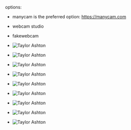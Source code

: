 options:

- manycam is the preferred option: https://manycam.com
- webcam studio
- fakewebcam

- ![Taylor Ashton](https://github.com/robodevi/manycam-src/blob/master/taylor_ashton_4f.png?raw=true "Taylor Ashton")
- ![Taylor Ashton](https://github.com/robodevi/manycam-src/blob/master/iu-1.jpeg?raw=true "Taylor Ashton")
- ![Taylor Ashton](https://github.com/robodevi/manycam-src/blob/master/16372075579_28a20bc09f_k.jpg?raw=true "Taylor Ashton")
- ![Taylor Ashton](https://github.com/robodevi/manycam-src/blob/master/3898406025_20eb29bda2_z.jpg?raw=true "Taylor Ashton")
- ![Taylor Ashton](https://github.com/robodevi/manycam-src/blob/master/iu-2.jpeg?raw=true "Taylor Ashton")
- ![Taylor Ashton](https://github.com/robodevi/manycam-src/blob/master/iu.jpeg?raw=true "Taylor Ashton")
- ![Taylor Ashton](https://github.com/robodevi/manycam-src/blob/master/taylor_ashton_4e.png?raw=true "Taylor Ashton")
- ![Taylor Ashton](https://github.com/robodevi/manycam-src/blob/master/taylor_ashton_4g.png?raw=true "Taylor Ashton")
- ![Taylor Ashton](https://github.com/robodevi/manycam-src/blob/master/taylor_ashton_7.jpg?raw=true "Taylor Ashton")
